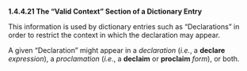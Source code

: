 **1.4.4.21 The “Valid Context” Section of a Dictionary Entry** 

This information is used by dictionary entries such as “Declarations” in order to restrict the context in which the declaration may appear. 

A given “Declaration” might appear in a *declaration* (*i.e.*, a **declare** *expression*), a *proclamation* (*i.e.*, a **declaim** or **proclaim** *form*), or both. 





